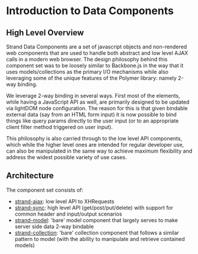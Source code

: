 # Introduction to Data Components

## High Level Overview

Strand Data Components are a set of javascript objects and non-rendered web components that are used to handle both abstract and low level AJAX calls in a modern web browser.  The design philosophy behind this component set was to be loosely similar to Backbone.js in the way that it uses models/collections as the primary I/O mechanisms while also leveraging some of the unique features of the Polymer library: namely 2-way binding.

We leverage 2-way binding in several ways. First most of the elements, while having a JavaScript API as well, are primarily designed to be updated via lightDOM node configuration.  The reason for this is that given bindable external data (say from an HTML form input) it is now possible to bind things like query params directly to the user input (or to an appropriate client filter method triggered on user input).

This philosophy is also carried through to the low level API components, which while the higher level ones are intended for regular developer use, can also be manipulated in the same way to achieve maximum flexibility and address the widest possible variety of use cases.

## Architecture

The component set consists of:

* [strand-ajax](strand-ajax.html): low level API to XHRequests
* [strand-sync](strand-sync.html): high level API (get/post/put/delete) with support for common header and input/output scenarios
* [strand-model](strand-model.html): 'bare' model component that largely serves to make server side data 2-way bindable
* [strand-collection](strand-collection.html): 'bare' collection component that follows a similar pattern to model (with the ability to manipulate and retrieve contained models)



